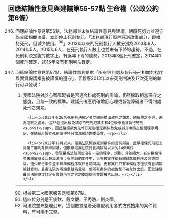 ## 回應結論性意見與建議第56-57點 生命權（公政公約第6條）

<ol start="246">
  <li><p>回應結論性意見第56點，法務部並未依結論性意見與建議，朝廢死努力並遵守聯合國相關決議，立即停止死刑執行。「法務部現行廢除死刑政策部分，即維持死刑，但減少使用。<sup>90</sup>」2013年以來的死刑執行人數分別為2013年6人、2014年5人，2015年6人，在死刑執行人數上也並未有下降的趨勢。不過，在死刑判決定讞的數字上，有逐年下降的趨勢，2013年3個死刑確定，2014年1個死刑確定，2015年沒有死刑判決確定。</p></li>

  <li><p>回應結論性意見第57點，結論性意見要求「所有與判處及執行死刑相關的程序與實質保護措施被謹慎的遵守」，但觀察2013年以來死刑判決及17次死刑的執行可以發現：</p>
    <ol>
      <li><p>我國法院對於心智障礙者是否適合科處死刑的辯論，仍然採取相當保守之態度，且無一致的標準。建議刑法應明確增訂心理或智能障礙者不得判處死刑之規定。</p></li>

      <li><p>2013年有26名死刑判決確定者向總統提出赦免之請求，總統置之不理，未為准駁之處分。這26位提出赦免請求的死刑犯其中有4位後來也被執行死刑<sup>91</sup>。因此建議赦免法增訂死刑確定案件赦免或減刑申請之相關程序規定，在總統府設立死刑案件特赦或減刑諮詢委員會。</p></li>

      <li><p>2012年12月以來，最高法院開啟死刑案件的言詞辯論，此舉確保死刑犯上訴第三審均有律師辯護，但觀察最高法院行言詞辯論以來的14個案件<sup>92</sup>，發現最高法院開庭沒有一定的程序、規則，落差頗大。有少數案件並未開庭就發回最高法院；有開庭的案件中，大多數案件都有開啟準備程序及言詞辯論，但少部份案件並未有準備程序就行言詞辯論，更有案件只有準備程序但沒有言詞辯論就宣判。最高法院的辯論重點為量刑，但所有案件的被告都不被允許出庭。因此建議最高法院應該訂定有實質內容之言詞辯論規則並讓被告出庭。</p></li>
    </ol>
  </li>
</ol>

-----

<ol start="90">
  <li>根據第二次國家報告定稿第67點。</li>
  <li>這四位分別是王俊欽、戴文慶、王秀昉、劉炎國。</li>
  <li>司法院並未整理公布，這個數據是廢死聯盟利用各式方式搜集的案件資料，有可能不完整。</li>
</ol>